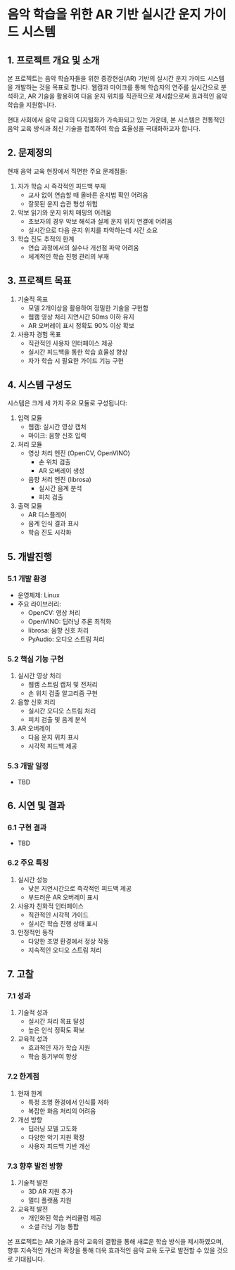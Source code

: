 # 음악 학습을 위한 AR 기반 실시간 운지 가이드 시스템

## 1. 프로젝트 개요 및 소개

본 프로젝트는 음악 학습자들을 위한 증강현실(AR) 기반의 실시간 운지 가이드 시스템을 개발하는 것을 목표로 합니다. 웹캠과 마이크를 통해 학습자의 연주를 실시간으로 분석하고, AR 기술을 활용하여 다음 운지 위치를 직관적으로 제시함으로써 효과적인 음악 학습을 지원합니다.

현대 사회에서 음악 교육의 디지털화가 가속화되고 있는 가운데, 본 시스템은 전통적인 음악 교육 방식과 최신 기술을 접목하여 학습 효율성을 극대화하고자 합니다.

## 2. 문제정의

현재 음악 교육 현장에서 직면한 주요 문제점들:

1.  자가 학습 시 즉각적인 피드백 부재
    -   교사 없이 연습할 때 올바른 운지법 확인 어려움
    -   잘못된 운지 습관 형성 위험
2.  악보 읽기와 운지 위치 매핑의 어려움
    -   초보자의 경우 악보 해석과 실제 운지 위치 연결에 어려움
    -   실시간으로 다음 운지 위치를 파악하는데 시간 소요
3.  학습 진도 추적의 한계
    -   연습 과정에서의 실수나 개선점 파악 어려움
    -   체계적인 학습 진행 관리의 부재

## 3. 프로젝트 목표

1.  기술적 목표
    -   모델 2개이상을 활용하여 정밀한 기술을 구현함
    -   웹캠 영상 처리 지연시간 50ms 이하 유지
    -   AR 오버레이 표시 정확도 90% 이상 확보
2.  사용자 경험 목표
    -   직관적인 사용자 인터페이스 제공
    -   실시간 피드백을 통한 학습 효율성 향상
    -   자가 학습 시 필요한 가이드 기능 구현

## 4. 시스템 구성도

시스템은 크게 세 가지 주요 모듈로 구성됩니다:

1.  입력 모듈
    -   웹캠: 실시간 영상 캡처
    -   마이크: 음향 신호 입력
2.  처리 모듈
    -   영상 처리 엔진 (OpenCV, OpenVINO)
        -   손 위치 검출
        -   AR 오버레이 생성
    -   음향 처리 엔진 (librosa)
        -   실시간 음계 분석
        -   피치 검출
3.  출력 모듈
    -   AR 디스플레이
    -   음계 인식 결과 표시
    -   학습 진도 시각화

## 5. 개발진행

### 5.1 개발 환경

-   운영체제: Linux
-   주요 라이브러리:
    -   OpenCV: 영상 처리
    -   OpenVINO: 딥러닝 추론 최적화
    -   librosa: 음향 신호 처리
    -   PyAudio: 오디오 스트림 처리

### 5.2 핵심 기능 구현

1.  실시간 영상 처리
    -   웹캠 스트림 캡처 및 전처리
    -   손 위치 검출 알고리즘 구현
2.  음향 신호 처리
    -   실시간 오디오 스트림 처리
    -   피치 검출 및 음계 분석
3.  AR 오버레이
    -   다음 운지 위치 표시
    -   시각적 피드백 제공

### 5.3 개발 일정

-   TBD

## 6. 시연 및 결과

### 6.1 구현 결과

-  TBD

### 6.2 주요 특징

1.  실시간 성능
    -   낮은 지연시간으로 즉각적인 피드백 제공
    -   부드러운 AR 오버레이 표시
2.  사용자 친화적 인터페이스
    -   직관적인 시각적 가이드
    -   실시간 학습 진행 상태 표시
3.  안정적인 동작
    -   다양한 조명 환경에서 정상 작동
    -   지속적인 오디오 스트림 처리

## 7. 고찰

### 7.1 성과

1.  기술적 성과
    -   실시간 처리 목표 달성
    -   높은 인식 정확도 확보
2.  교육적 성과
    -   효과적인 자가 학습 지원
    -   학습 동기부여 향상

### 7.2 한계점

1.  현재 한계
    -   특정 조명 환경에서 인식률 저하
    -   복잡한 화음 처리의 어려움
2.  개선 방향
    -   딥러닝 모델 고도화
    -   다양한 악기 지원 확장
    -   사용자 피드백 기반 개선

### 7.3 향후 발전 방향

1.  기술적 발전
    -   3D AR 지원 추가
    -   멀티 플랫폼 지원
2.  교육적 발전
    -   개인화된 학습 커리큘럼 제공
    -   소셜 러닝 기능 통합

본 프로젝트는 AR 기술과 음악 교육의 결합을 통해 새로운 학습 방식을 제시하였으며, 향후 지속적인 개선과 확장을 통해 더욱 효과적인 음악 교육 도구로 발전할 수 있을 것으로 기대됩니다.

